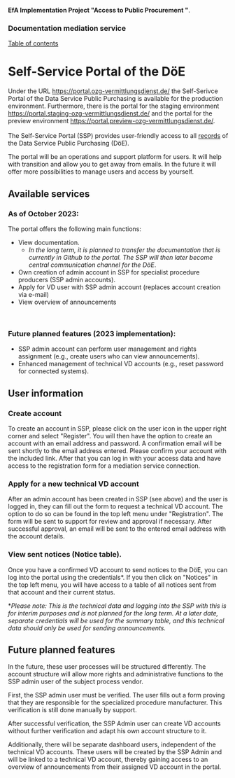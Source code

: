 **EfA Implementation Project "Access to Public Procurement "**.
### Documentation mediation service
[Table of contents](/documentation/documentation.md)
<br>

# Self-Service Portal of the DöE

Under the URL https://portal.ozg-vermittlungsdienst.de/ the Self-Serivce Portal of the Data Service Public Purchasing is available for the production environment.
Furthermore, there is the portal for the staging environment https://portal.staging-ozg-vermittlungsdienst.de/ and the portal for the preview environment https://portal.preview-ozg-vermittlungsdienst.de/.
<br><br>
The Self-Service Portal (SSP) provides user-friendly access to all [records](https://portal.ozg-vermittlungsdienst.de/documentation) of the Data Service Public Purchasing (DöE).

The portal will be an operations and support platform for users. It will help with transition and allow you to get away from emails. In the future it will offer more possibilities to manage users and access by yourself.


## Available services
### As of October 2023:
The portal offers the following main functions:
* View documentation.
  * *In the long term, it is planned to transfer the documentation that is currently in Github to the portal. The SSP will then later become central communication channel for the DöE*.
* Own creation of admin account in SSP for specialist procedure producers (SSP admin accounts).
* Apply for VD user with SSP admin account (replaces account creation via e-mail)
* View overview of announcements
<br>

### Future planned features (2023 implementation):
* SSP admin account can perform user management and rights assignment (e.g., create users who can view announcements).
* Enhanced management of technical VD accounts (e.g., reset password for connected systems).

## User information
### Create account
To create an account in SSP, please click on the user icon in the upper right corner and select "Register". You will then have the option to create an account with an email address and password. A confirmation email will be sent shortly to the email address entered. Please confirm your account with the included link. After that you can log in with your access data and have access to the registration form for a mediation service connection.

### Apply for a new technical VD account
After an admin account has been created in SSP (see above) and the user is logged in, they can fill out the form to request a technical VD account. The option to do so can be found in the top left menu under "Registration". The form will be sent to support for review and approval if necessary. After successful approval, an email will be sent to the entered email address with the account details.

### View sent notices (Notice table).
Once you have a confirmed VD account to send notices to the DöE, you can log into the portal using the credentials*. If you then click on "Notices" in the top left menu, you will have access to a table of all notices sent from that account and their current status.

**Please note: This is the technical data and logging into the SSP with this is for interim purposes and is not planned for the long term. At a later date, separate credentials will be used for the summary table, and this technical data should only be used for sending announcements.*

## Future planned features
In the future, these user processes will be structured differently. The account structure will allow more rights and administrative functions to the SSP admin user of the subject process vendor.

First, the SSP admin user must be verified. The user fills out a form proving that they are responsible for the specialized procedure manufacturer. This verification is still done manually by support.

After successful verification, the SSP Admin user can create VD accounts without further verification and adapt his own account structure to it.

Additionally, there will be separate dashboard users, independent of the technical VD accounts. These users will be created by the SSP Admin and will be linked to a technical VD account, thereby gaining access to an overview of announcements from their assigned VD account in the portal.
